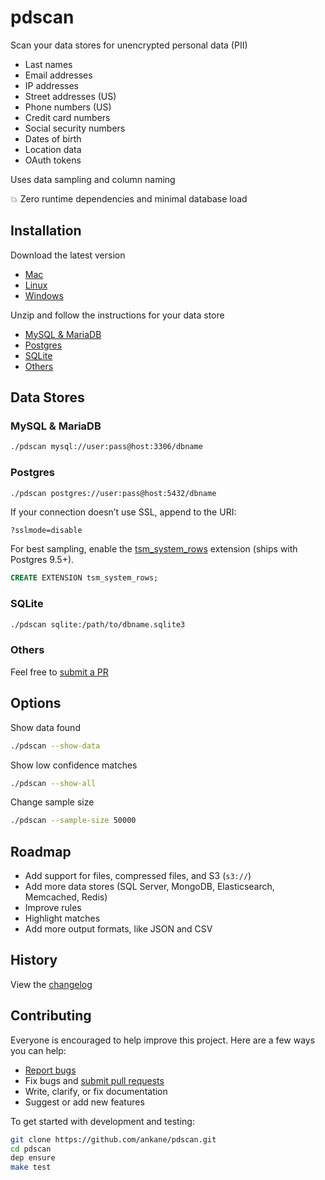 # pdscan

Scan your data stores for unencrypted personal data (PII)

- Last names
- Email addresses
- IP addresses
- Street addresses (US)
- Phone numbers (US)
- Credit card numbers
- Social security numbers
- Dates of birth
- Location data
- OAuth tokens

Uses data sampling and column naming

:boom: Zero runtime dependencies and minimal database load

## Installation

Download the latest version

- [Mac]()
- [Linux]()
- [Windows]()

Unzip and follow the instructions for your data store

- [MySQL & MariaDB](#mysql--mariadb)
- [Postgres](#postgres)
- [SQLite](#sqlite)
- [Others](#others)

## Data Stores

### MySQL & MariaDB

```sh
./pdscan mysql://user:pass@host:3306/dbname
```

### Postgres

```sh
./pdscan postgres://user:pass@host:5432/dbname
```

If your connection doesn’t use SSL, append to the URI:

```
?sslmode=disable
```

For best sampling, enable the [tsm_system_rows](https://www.postgresql.org/docs/current/tsm-system-rows.html) extension (ships with Postgres 9.5+).

```sql
CREATE EXTENSION tsm_system_rows;
```

### SQLite

```sh
./pdscan sqlite:/path/to/dbname.sqlite3
```

### Others

Feel free to [submit a PR](https://github.com/ankane/pdscan/pulls)

## Options

Show data found

```sh
./pdscan --show-data
```

Show low confidence matches

```sh
./pdscan --show-all
```

Change sample size

```sh
./pdscan --sample-size 50000
```

## Roadmap

- Add support for files, compressed files, and S3 (`s3://`)
- Add more data stores (SQL Server, MongoDB, Elasticsearch, Memcached, Redis)
- Improve rules
- Highlight matches
- Add more output formats, like JSON and CSV

## History

View the [changelog](https://github.com/ankane/pdscan/blob/master/CHANGELOG.md)

## Contributing

Everyone is encouraged to help improve this project. Here are a few ways you can help:

- [Report bugs](https://github.com/ankane/pdscan/issues)
- Fix bugs and [submit pull requests](https://github.com/ankane/pdscan/pulls)
- Write, clarify, or fix documentation
- Suggest or add new features

To get started with development and testing:

```sh
git clone https://github.com/ankane/pdscan.git
cd pdscan
dep ensure
make test
```
